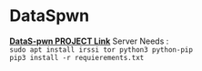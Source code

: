 # DataSpwn
[**DataS-pwn PROJECT Link**](https://github.com/users/Satcomx00-x00/projects/5)
Server Needs : </br>
  ``sudo apt install irssi tor python3 python-pip``</br>
  ``pip3 install -r requierements.txt``</br>
